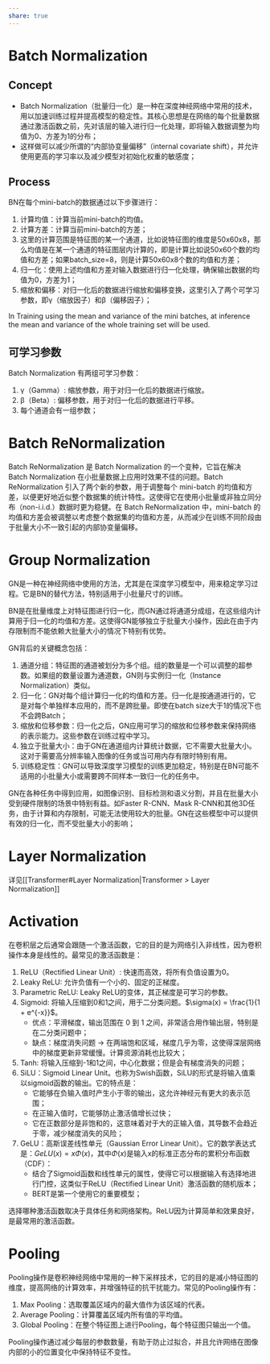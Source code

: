 ```yaml
---
share: true
---
```

# Batch Normalization

## Concept
- Batch Normalization（批量归一化）是一种在深度神经网络中常用的技术，用以加速训练过程并提高模型的稳定性。其核心思想是在网络的每个批量数据通过激活函数之前，先对该层的输入进行归一化处理，即将输入数据调整为均值为0、方差为1的分布；
- 这样做可以减少所谓的“内部协变量偏移”（internal covariate shift），并允许使用更高的学习率以及减少模型对初始化权重的敏感度；

## Process
BN在每个mini-batch的数据通过以下步骤进行：

1. 计算均值：计算当前mini-batch的均值。
2. 计算方差：计算当前mini-batch的方差；
3. 这里的计算范围是特征图的某一个通道，比如说特征图的维度是50x60x8，那么均值是在某一个通道的特征图层内计算的，即是计算比如说50x60个数的均值和方差；如果batch_size=8，则是计算50x60x8个数的均值和方差；
4. 归一化：使用上述均值和方差对输入数据进行归一化处理，确保输出数据的均值为0，方差为1；
5. 缩放和偏移：对归一化后的数据进行缩放和偏移变换，这里引入了两个可学习参数，即γ（缩放因子）和β（偏移因子）；

In Training using the mean and variance of the mini batches, at inference the mean and variance of the whole training set will be used.

## 可学习参数
Batch Normalization 有两组可学习参数：

1. γ（Gamma）: 缩放参数，用于对归一化后的数据进行缩放。
2. β（Beta）: 偏移参数，用于对归一化后的数据进行平移。
3. 每个通道会有一组参数；

# Batch ReNormalization

Batch ReNormalization 是 Batch Normalization 的一个变种，它旨在解决 Batch Normalization 在小批量数据上应用时效果不佳的问题。Batch ReNormalization 引入了两个新的参数，用于调整每个 mini-batch 的均值和方差，以便更好地近似整个数据集的统计特性。这使得它在使用小批量或非独立同分布（non-i.i.d.）数据时更为稳健。在 Batch ReNormalization 中，mini-batch 的均值和方差会被调整以考虑整个数据集的均值和方差，从而减少在训练不同阶段由于批量大小不一致引起的内部协变量偏移。


# Group Normalization

GN是一种在神经网络中使用的方法，尤其是在深度学习模型中，用来稳定学习过程。它是BN的替代方法，特别适用于小批量尺寸的训练。

BN是在批量维度上对特征图进行归一化，而GN通过将通道分成组，在这些组内计算用于归一化的均值和方差。这使得GN能够独立于批量大小操作，因此在由于内存限制而不能依赖大批量大小的情况下特别有优势。

GN背后的关键概念包括：

1. 通道分组：特征图的通道被划分为多个组。组的数量是一个可以调整的超参数。如果组的数量设置为通道数，GN则与实例归一化（Instance Normalization）类似。
2. 归一化：GN对每个组计算归一化的均值和方差。归一化是按通道进行的，它是对每个单独样本应用的，而不是跨批量。即使在batch size大于1的情况下也不会跨Batch；
3. 缩放和位移参数：归一化之后，GN应用可学习的缩放和位移参数来保持网络的表示能力。这些参数在训练过程中学习。
4. 独立于批量大小：由于GN在通道组内计算统计数据，它不需要大批量大小。这对于需要高分辨率输入图像的任务或当可用内存有限时特别有用。
5. 训练稳定性：GN可以导致深度学习模型的训练更加稳定，特别是在BN可能不适用的小批量大小或需要跨不同样本一致归一化的任务中。

GN在各种任务中得到应用，如图像识别、目标检测和语义分割，并且在批量大小受到硬件限制的场景中特别有益。如Faster R-CNN、Mask R-CNN和其他3D任务，由于计算和内存限制，可能无法使用较大的批量。GN在这些模型中可以提供有效的归一化，而不受批量大小的影响；

# Layer Normalization
详见[[Transformer#Layer Normalization|Transformer > Layer Normalization]]

# Activation

在卷积层之后通常会跟随一个激活函数，它的目的是为网络引入非线性，因为卷积操作本身是线性的。最常见的激活函数是：

1. ReLU（Rectified Linear Unit）: 快速而高效，将所有负值设置为0。
2. Leaky ReLU: 允许负值有一个小的、固定的正梯度。
3. Parametric ReLU: Leaky ReLU的变体，其正梯度是可学习的参数。
4. Sigmoid: 将输入压缩到0和1之间，用于二分类问题。$\sigma(x) = \frac{1}{1 + e^{-x}}$。
	- 优点：平滑梯度，输出范围在 0 到 1 之间，非常适合用作输出层，特别是在二分类问题中；
	- 缺点：梯度消失问题 → 在两端饱和区域，梯度几乎为零，这使得深层网络中的梯度更新非常缓慢。计算资源消耗也比较大；
5. Tanh: 将输入压缩到-1和1之间，中心化数据；但是会有梯度消失的问题；
6. SiLU：Sigmoid Linear Unit。也称为Swish函数，SiLU的形式是将输入值乘以sigmoid函数的输出。它的特点是：
	- 它能够在负输入值时产生小于零的输出，这允许神经元有更大的表示范围；
	- 在正输入值时，它能够防止激活值增长过快；
	- 它在正数部分是非饱和的，这意味着对于大的正输入值，其导数不会趋近于零，减少梯度消失的风险；
7. GeLU：高斯误差线性单元（Gaussian Error Linear Unit）。它的数学表达式是：$GeLU(x)=x\Phi(x)$，其中$\Phi(x)$是输入x的标准正态分布的累积分布函数（CDF）：
	- 结合了Sigmoid函数和线性单元的属性，使得它可以根据输入有选择地进行门控，这类似于ReLU（Rectified Linear Unit）激活函数的随机版本；
	- BERT是第一个使用它的重要模型；

选择哪种激活函数取决于具体任务和网络架构。ReLU因为计算简单和效果良好，是最常用的激活函数。

# Pooling

Pooling操作是卷积神经网络中常用的一种下采样技术，它的目的是减小特征图的维度，提高网络的计算效率，并增强特征的抗干扰能力。常见的Pooling操作有：

1. Max Pooling：选取覆盖区域内的最大值作为该区域的代表。
2. Average Pooling：计算覆盖区域内所有值的平均值。
3. Global Pooling：在整个特征图上进行Pooling，每个特征图只输出一个值。

Pooling操作通过减少每层的参数数量，有助于防止过拟合，并且允许网络在图像内部的小的位置变化中保持特征不变性。





